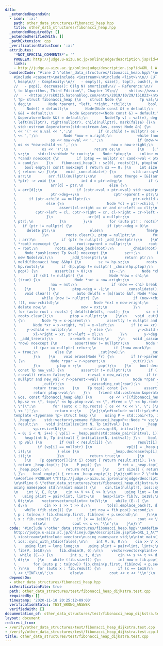 ```yaml
---
data:
  _extendedDependsOn:
  - icon: ':x:'
    path: other_data_structures/fibonacci_heap.hpp
    title: other_data_structures/fibonacci_heap.hpp
  _extendedRequiredBy: []
  _extendedVerifiedWith: []
  _pathExtension: cpp
  _verificationStatusIcon: ':x:'
  attributes:
    '*NOT_SPECIAL_COMMENTS*': ''
    PROBLEM: http://judge.u-aizu.ac.jp/onlinejudge/description.jsp?id=GRL_1_A
    links:
    - http://judge.u-aizu.ac.jp/onlinejudge/description.jsp?id=GRL_1_A
  bundledCode: "#line 2 \"other_data_structures/fibonacci_heap.hpp\"\n#include <array>\n\
    #include <cassert>\n#include <iostream>\n#include <list>\n\n// CUT begin\n// Fibonacci\
    \ heap\n// - Complexity:\n//   - empty(), size(), top(), push(), meld(): O(1)\n\
    //   - pop(), decrease(): O(lg N) amortized\n// - Reference:\n//   - \"Introduction\
    \ to Algorithms, Third Edition\", Chapter 19\n//   - <https://www.cs.princeton.edu/~wayne/teaching/fibonacci-heap.pdf>\n\
    //   - <https://rsk0315.hatenablog.com/entry/2019/10/29/151823>\ntemplate <typename\
    \ Tp> struct fibonacci_heap {\n    struct Node {\n        Tp val;\n        int\
    \ deg;\n        Node *parent, *left, *right, *child;\n        bool mark;\n   \
    \     Node() = default;\n        Node(Node const &) = default;\n        Node(Node\
    \ &&) = default;\n        Node &operator=(Node const &) = default;\n        Node\
    \ &operator=(Node &&) = default;\n        Node(Tp v) : val(v), deg(0), parent(nullptr),\
    \ left(nullptr), right(nullptr), child(nullptr), mark(false) {}\n        friend\
    \ std::ostream &operator<<(std::ostream &os, const Node &n) {\n            os\
    \ << '(' << n.val << ',';\n            if (n.child != nullptr) os << *(n.child)\
    \ << ',';\n            Node *now = n.right;\n            while (now != &n) {\n\
    \                os << now->val << ',';\n                if (now->child != nullptr)\
    \ os << *now->child << ',';\n                now = now->right;\n            }\n\
    \            os << ')';\n            return os;\n        }\n    };\n\n    int\
    \ sz;\n    std::list<Node *> roots;\n    Node *ptop;\n    inline void _chmin(Node\
    \ *cand) noexcept {\n        if (ptop == nullptr or cand->val < ptop->val) ptop\
    \ = cand;\n    }\n    fibonacci_heap() : sz(0), roots({}), ptop(nullptr) {}\n\n\
    \    bool empty() const noexcept { return sz == 0; }\n    int size() const noexcept\
    \ { return sz; }\n\n    void _consolidate() {\n        std::array<Node *, 30>\
    \ arr;\n        arr.fill(nullptr);\n\n        auto fmerge = [&](auto &&func, Node\
    \ *ptr) -> void {\n            int d = ptr->deg;\n            if (arr[d] == nullptr)\n\
    \                arr[d] = ptr;\n            else {\n                Node *cptr\
    \ = arr[d];\n                if (cptr->val < ptr->val) std::swap(ptr, cptr);\n\
    \                ptr->deg++;\n                cptr->parent = ptr;\n          \
    \      if (ptr->child == nullptr)\n                    ptr->child = cptr;\n  \
    \              else {\n                    Node *cl = ptr->child, *cr = ptr->child->right;\n\
    \                    assert(cl->right == cr and cr->left == cl);\n           \
    \         cptr->left = cl, cptr->right = cr, cl->right = cr->left = cptr;\n  \
    \              }\n                arr[d] = nullptr;\n                func(func,\
    \ ptr);\n            }\n        };\n        for (auto ptr : roots)\n         \
    \   if (ptr != nullptr) {\n                if (ptr->deg < 0)\n               \
    \     delete ptr;\n                else\n                    fmerge(fmerge, ptr);\n\
    \            }\n        roots.clear(), ptop = nullptr;\n        for (auto ptr\
    \ : arr)\n            if (ptr != nullptr) _add_tree(ptr);\n    }\n\n    void _add_tree(Node\
    \ *root) noexcept {\n        root->parent = nullptr;\n        root->left = root->right\
    \ = root;\n        roots.emplace_back(root);\n        _chmin(root);\n    }\n\n\
    \    Node *push(const Tp &val) noexcept {\n        sz++;\n        Node *ptr =\
    \ new Node(val);\n        _add_tree(ptr);\n        return ptr;\n    }\n\n    void\
    \ meld(fibonacci_heap &&hp) {\n        sz += hp.sz;\n        roots.splice(roots.end(),\
    \ hp.roots);\n        if (hp.ptop != nullptr) _chmin(hp.ptop);\n    }\n\n    void\
    \ pop() {\n        assert(sz > 0);\n        sz--;\n        Node *ch1 = ptop->child;\n\
    \        if (ch1 != nullptr) {\n            Node *now = ch1;\n            while\
    \ (true) {\n                Node *nxt = now->right;\n                _add_tree(now);\n\
    \                now = nxt;\n                if (now == ch1) break;\n        \
    \    }\n        }\n        ptop->deg = -1;\n        _consolidate();\n    }\n\n\
    \    void clear() {\n        auto deldfs = [&](auto &&f, Node *now) -> void {\n\
    \            while (now != nullptr) {\n                if (now->child != nullptr)\
    \ f(f, now->child);\n                Node *nxt = now->right;\n               \
    \ delete now;\n                now = nxt;\n            }\n        };\n       \
    \ for (auto root : roots) { deldfs(deldfs, root); }\n        sz = 0;\n       \
    \ roots.clear();\n        ptop = nullptr;\n    }\n\n    void _cut(Node *x) noexcept\
    \ {\n        Node *y = x->parent;\n        assert(y != nullptr and y->deg > 0);\n\
    \        Node *xr = x->right, *xl = x->left;\n        if (x == xr) {\n       \
    \     y->child = nullptr;\n        } else {\n            y->child = xr;\n    \
    \        xl->right = xr, xr->left = xl;\n        }\n        y->deg--;\n      \
    \  _add_tree(x);\n        x->mark = false;\n    }\n    void _cascading_cut(Node\
    \ *now) noexcept {\n        assert(now != nullptr);\n        Node *par = now->parent;\n\
    \        if (par == nullptr) return;\n        if (!now->mark)\n            now->mark\
    \ = true;\n        else {\n            _cut(now);\n            _cascading_cut(par);\n\
    \        }\n    }\n    void erase(Node *r) {\n        if (r->parent != nullptr)\
    \ {\n            Node *rpar = r->parent;\n            _cut(r);\n            _cascading_cut(rpar);\n\
    \        }\n        ptop = r;\n        pop();\n    }\n    bool decrease(Node *r,\
    \ const Tp new_val) {\n        assert(r != nullptr);\n        if (!(new_val <\
    \ r->val)) return false;\n        r->val = new_val;\n        if (r->parent !=\
    \ nullptr and new_val < r->parent->val) {\n            Node *rpar = r->parent;\n\
    \            _cut(r);\n            _cascading_cut(rpar);\n        }\n        _chmin(r);\n\
    \        return true;\n    }\n    Tp top() const {\n        assert(ptop != nullptr);\n\
    \        return ptop->val;\n    }\n    friend std::ostream &operator<<(std::ostream\
    \ &os, const fibonacci_heap &hp) {\n        os << \"[(fibonacci_heap: sz=\" <<\
    \ hp.sz << \", top=\" << hp.ptop->val << \", #tree = \" << hp.roots.size() <<\
    \ \")\";\n        for (auto x : hp.roots) { os << *x << \", \"; }\n        os\
    \ << ']';\n        return os;\n    }\n};\n\n#include <utility>\n#include <vector>\n\
    template <typename Tp> struct heap {\n    using P = std::pair<Tp, int>;\n    fibonacci_heap<P>\
    \ _heap;\n    std::vector<typename fibonacci_heap<P>::Node *> vp;\n    std::vector<Tp>\
    \ result;\n    void initialize(int N, Tp initval) {\n        _heap.clear();\n\
    \        vp.resize(N);\n        result.assign(N, initval);\n        for (int i\
    \ = 0; i < N; i++) { vp[i] = _heap.push(std::make_pair(initval, i)); }\n    }\n\
    \    heap(int N, Tp initval) { initialize(N, initval); }\n    bool chmin(int i,\
    \ Tp val) {\n        if (val < result[i]) {\n            result[i] = val;\n  \
    \          if (vp[i] == nullptr) {\n                vp[i] = _heap.push(std::make_pair(result[i],\
    \ i));\n            } else {\n                _heap.decrease(vp[i], std::make_pair(result[i],\
    \ i));\n            }\n            return true;\n        }\n        return false;\n\
    \    }\n    Tp operator[](int i) const { return result.at(i); }\n    P top() {\
    \ return _heap.top(); }\n    P pop() {\n        P ret = _heap.top();\n       \
    \ _heap.pop();\n        return ret;\n    }\n    int size() { return _heap.size();\
    \ }\n    bool empty() { return _heap.empty(); }\n};\n#line 2 \"other_data_structures/test/fibonacci_heap_dijkstra.test.cpp\"\
    \n#define PROBLEM \"http://judge.u-aizu.ac.jp/onlinejudge/description.jsp?id=GRL_1_A\"\
    \n\n#line 6 \"other_data_structures/test/fibonacci_heap_dijkstra.test.cpp\"\n\
    using namespace std;\n\nint main() {\n    cin.tie(nullptr), ios::sync_with_stdio(false);\n\
    \n    int V, E, R;\n    cin >> V >> E >> R;\n\n    using lint = long long;\n \
    \   using plint = pair<lint, lint>;\n    heap<lint> fib(V, 1e18);\n    fib.chmin(R,\
    \ 0);\n\n    vector<vector<plint>> to(V);\n    while (E--) {\n        int s, t,\
    \ d;\n        cin >> s >> t >> d;\n        to[s].emplace_back(t, d);\n    }\n\
    \    while (fib.size()) {\n        int now = fib.pop().second;\n        for (auto\
    \ p : to[now]) fib.chmin(p.first, fib[now] + p.second);\n    }\n\n    for (auto\
    \ x : fib.result) {\n        if (x == 1e18)\n            cout << \"INF\\n\";\n\
    \        else\n            cout << x << '\\n';\n    }\n}\n"
  code: "#include \"other_data_structures/fibonacci_heap.hpp\"\n#define PROBLEM \"\
    http://judge.u-aizu.ac.jp/onlinejudge/description.jsp?id=GRL_1_A\"\n\n#include\
    \ <iostream>\n#include <vector>\nusing namespace std;\n\nint main() {\n    cin.tie(nullptr),\
    \ ios::sync_with_stdio(false);\n\n    int V, E, R;\n    cin >> V >> E >> R;\n\n\
    \    using lint = long long;\n    using plint = pair<lint, lint>;\n    heap<lint>\
    \ fib(V, 1e18);\n    fib.chmin(R, 0);\n\n    vector<vector<plint>> to(V);\n  \
    \  while (E--) {\n        int s, t, d;\n        cin >> s >> t >> d;\n        to[s].emplace_back(t,\
    \ d);\n    }\n    while (fib.size()) {\n        int now = fib.pop().second;\n\
    \        for (auto p : to[now]) fib.chmin(p.first, fib[now] + p.second);\n   \
    \ }\n\n    for (auto x : fib.result) {\n        if (x == 1e18)\n            cout\
    \ << \"INF\\n\";\n        else\n            cout << x << '\\n';\n    }\n}\n"
  dependsOn:
  - other_data_structures/fibonacci_heap.hpp
  isVerificationFile: true
  path: other_data_structures/test/fibonacci_heap_dijkstra.test.cpp
  requiredBy: []
  timestamp: '2020-11-18 20:25:12+09:00'
  verificationStatus: TEST_WRONG_ANSWER
  verifiedWith: []
documentation_of: other_data_structures/test/fibonacci_heap_dijkstra.test.cpp
layout: document
redirect_from:
- /verify/other_data_structures/test/fibonacci_heap_dijkstra.test.cpp
- /verify/other_data_structures/test/fibonacci_heap_dijkstra.test.cpp.html
title: other_data_structures/test/fibonacci_heap_dijkstra.test.cpp
---
```

